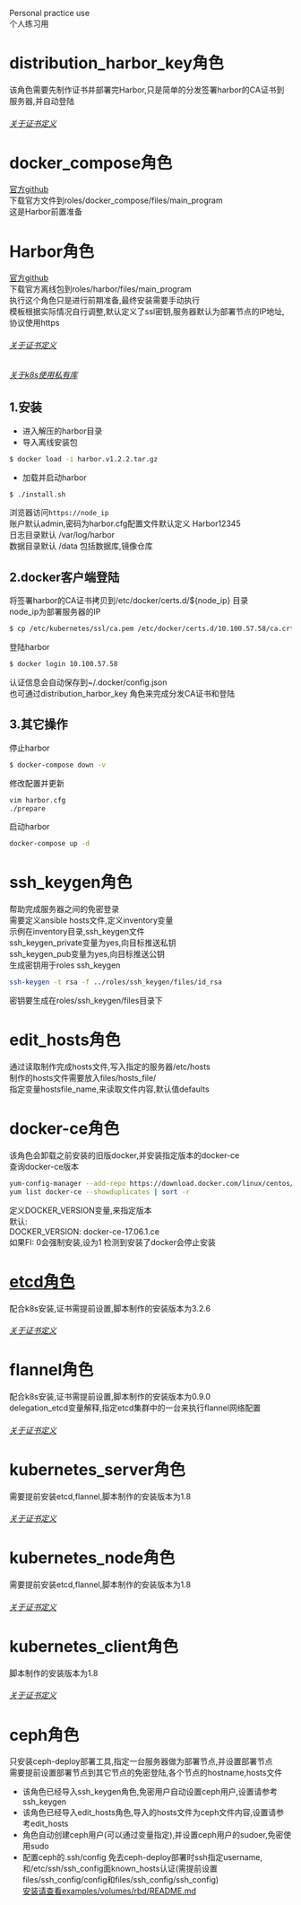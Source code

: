 Personal practice use</br>
个人练习用</br>
# distribution_harbor_key角色
该角色需要先制作证书并部署完Harbor,只是简单的分发签署harbor的CA证书到服务器,并自动登陆</br>
###### [关于证书定义](https://github.com/uufengfeng/Ansible_Script_null/tree/master/cfssl)
# docker_compose角色
[官方github](https://github.com/docker/compose)</br>
下载官方文件到roles/docker_compose/files/main_program</br>
这是Harbor前置准备</br>
# Harbor角色
[官方github](https://github.com/vmware/harbor)</br>
下载官方离线包到roles/harbor/files/main_program</br>
执行这个角色只是进行前期准备,最终安装需要手动执行</br>
模板根据实际情况自行调整,默认定义了ssl密钥,服务器默认为部署节点的IP地址,协议使用https</br>
###### [关于证书定义](https://github.com/uufengfeng/Ansible_Script_null/tree/master/cfssl)
###### [关于k8s使用私有库](https://github.com/uufengfeng/Ansible_Script_null/tree/master/examples/harbor)</br>
## 1.安装
* 进入解压的harbor目录
* 导入离线安装包
```sh
$ docker load -i harbor.v1.2.2.tar.gz
```
* 加载并启动harbor
```sh
$ ./install.sh
```
浏览器访问<code>https://node_ip</code></br>
账户默认admin,密码为harbor.cfg配置文件默认定义 Harbor12345</br>
日志目录默认 /var/log/harbor</br>
数据目录默认 /data 包括数据库,镜像仓库</br>
## 2.docker客户端登陆
将签署harbor的CA证书拷贝到/etc/docker/certs.d/${node_ip} 目录</br>
node_ip为部署服务器的IP</br>
```sh
$ cp /etc/kubernetes/ssl/ca.pem /etc/docker/certs.d/10.100.57.58/ca.crt
```
登陆harbor</br>
```sh
$ docker login 10.100.57.58
```
认证信息会自动保存到~/.docker/config.json</br>
也可通过distribution_harbor_key 角色来完成分发CA证书和登陆</br>
## 3.其它操作
停止harbor</br>
```sh
$ docker-compose down -v
```
修改配置并更新</br>
```sh
vim harbor.cfg
./prepare
```
启动harbor</br>
```sh
docker-compose up -d
```
# ssh_keygen角色
帮助完成服务器之间的免密登录</br>
需要定义ansible hosts文件,定义inventory变量</br>
示例在inventory目录,ssh_keygen文件</br>
ssh_keygen_private变量为yes,向目标推送私钥</br>
ssh_keygen_pub变量为yes,向目标推送公钥</br>
生成密钥用于roles ssh_keygen</br>
```sh
ssh-keygen -t rsa -f ../roles/ssh_keygen/files/id_rsa
```
密钥要生成在roles/ssh_keygen/files目录下</br>
# edit_hosts角色
通过读取制作完成hosts文件,写入指定的服务器/etc/hosts</br>
制作的hosts文件需要放入files/hosts_file/</br>
指定变量hostsfile_name,来读取文件内容,默认值defaults</br>
# docker-ce角色
该角色会卸载之前安装的旧版docker,并安装指定版本的docker-ce</br>
查询docker-ce版本</br>
```sh
yum-config-manager --add-repo https://download.docker.com/linux/centos/docker-ce.repo
yum list docker-ce --showduplicates | sort -r
```
定义DOCKER_VERSION变量,来指定版本</br>
默认:</br>
DOCKER_VERSION: docker-ce-17.06.1.ce</br>
如果FI: 0会强制安装,设为1 检测到安装了docker会停止安装</br>
# [etcd角色](https://github.com/uufengfeng/Ansible_Script_null/tree/master/roles/etcd)
配合k8s安装,证书需提前设置,脚本制作的安装版本为3.2.6</br>
###### [关于证书定义](https://github.com/uufengfeng/Ansible_Script_null/tree/master/cfssl)</br>
# flannel角色
配合k8s安装,证书需提前设置,脚本制作的安装版本为0.9.0</br>
delegation_etcd变量解释,指定etcd集群中的一台来执行flannel网络配置</br>
###### [关于证书定义](https://github.com/uufengfeng/Ansible_Script_null/tree/master/cfssl)</br>
# kubernetes_server角色
需要提前安装etcd,flannel,脚本制作的安装版本为1.8</br>
###### [关于证书定义](https://github.com/uufengfeng/Ansible_Script_null/tree/master/cfssl)</br>
# kubernetes_node角色
需要提前安装etcd,flannel,脚本制作的安装版本为1.8</br>
###### [关于证书定义](https://github.com/uufengfeng/Ansible_Script_null/tree/master/cfssl)</br>
# kubernetes_client角色
脚本制作的安装版本为1.8</br>
###### [关于证书定义](https://github.com/uufengfeng/Ansible_Script_null/tree/master/cfssl)</br>
# ceph角色
只安装ceph-deploy部署工具,指定一台服务器做为部署节点,并设置部署节点</br>
需要提前设置部署节点到其它节点的免密登陆,各个节点的hostname,hosts文件</br>
* 该角色已经导入ssh_keygen角色,免密用户自动设置ceph用户,设置请参考ssh_keygen</br>
* 该角色已经导入edit_hosts角色,导入的hosts文件为ceph文件内容,设置请参考edit_hosts</br>
* 角色自动创建ceph用户(可以通过变量指定),并设置ceph用户的sudoer,免密使用sudo</br>
* 配置ceph的.ssh/config 免去ceph-deploy部署时ssh指定username,和/etc/ssh/ssh_config面known_hosts认证(需提前设置files/ssh_config/config和files/ssh_config/ssh_config)</br>
[安装请查看examples/volumes/rbd/README.md](https://github.com/uufengfeng/Ansible_Script_null/tree/master/examples/volumes/rbd)</br>
